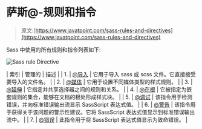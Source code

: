 # 萨斯@-规则和指令

> 原文:[https://www.javatpoint.com/sass-rules-and-directives](https://www.javatpoint.com/sass-rules-and-directives)

Sass 中使用的所有规则和指令列表如下:

![Sass rule Directive ](../Images/0f0538e79b7d1462bdeec4d5c027046a.png)

| 索引 | 管理的 | 描述 |
| 1. | [@导入](sass-import) | 它用于导入 sass 或 scss 文件。它直接接受要导入的文件名。 |
| 2. | [@媒体](sass-media-directive) | 它用于设置不同媒体类型的样式规则。 |
| 3. | [@延伸](sass-inheritance) | 它指定并共享选择器之间的规则和关系。 |
| 4. | [@在根](sass-at-root-directive) | 它被指定为嵌套规则的集合，能够在文档的根处形成样式块。 |
| 5. | [@调试](sass-debug-directive) | 该指令用于检测错误，并向标准错误输出流显示 SassScript 表达式值。 |
| 6. | [@警告](sass-warn-directive) | 该指令用于获得关于该问题的警示性建议。它将 SassScript 表达式值显示到标准错误输出流中。 |
| 7. | [@错误](sass-error-directive) | 此指令用于将 SassScript 表达式值显示为致命错误。 |